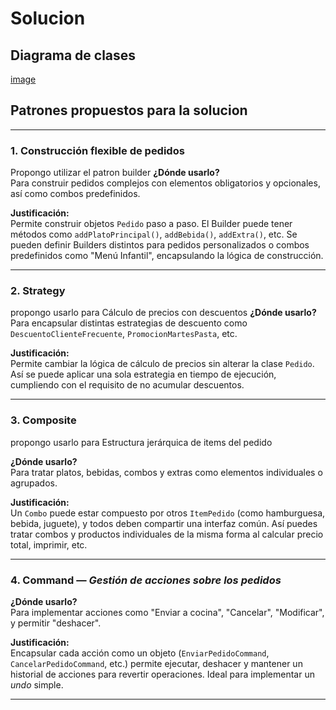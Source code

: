 # Solucion
## Diagrama de clases
[image](./assets/patterns-excersice.png)
## **Patrones propuestos para la solucion**

---

### 1. Construcción flexible de pedidos
Propongo utilizar el patron builder
**¿Dónde usarlo?**  
Para construir pedidos complejos con elementos obligatorios y opcionales, así como combos predefinidos.

**Justificación:**  
Permite construir objetos `Pedido` paso a paso. El Builder puede tener métodos como `addPlatoPrincipal()`, `addBebida()`, `addExtra()`, etc. Se pueden definir Builders distintos para pedidos personalizados o combos predefinidos como "Menú Infantil", encapsulando la lógica de construcción.

---

### 2. **Strategy**

propongo usarlo para Cálculo de precios con descuentos
**¿Dónde usarlo?**  
Para encapsular distintas estrategias de descuento como `DescuentoClienteFrecuente`, `PromocionMartesPasta`, etc.

**Justificación:**  
Permite cambiar la lógica de cálculo de precios sin alterar la clase `Pedido`. Así se puede aplicar una sola estrategia en tiempo de ejecución, cumpliendo con el requisito de no acumular descuentos.

---

### 3. **Composite**
propongo usarlo para Estructura jerárquica de items del pedido

**¿Dónde usarlo?**  
Para tratar platos, bebidas, combos y extras como elementos individuales o agrupados.

**Justificación:**  
Un `Combo` puede estar compuesto por otros `ItemPedido` (como hamburguesa, bebida, juguete), y todos deben compartir una interfaz común. Así puedes tratar combos y productos individuales de la misma forma al calcular precio total, imprimir, etc.

---

### 4. **Command** — *Gestión de acciones sobre los pedidos*

**¿Dónde usarlo?**  
Para implementar acciones como "Enviar a cocina", "Cancelar", "Modificar", y permitir "deshacer".

**Justificación:**  
Encapsular cada acción como un objeto (`EnviarPedidoCommand`, `CancelarPedidoCommand`, etc.) permite ejecutar, deshacer y mantener un historial de acciones para revertir operaciones. Ideal para implementar un *undo* simple.

---
